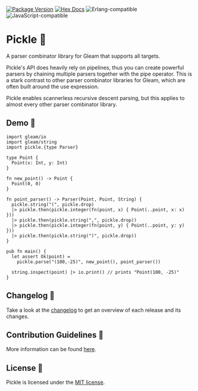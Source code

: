 [![Package Version](https://img.shields.io/hexpm/v/pickle)](https://hex.pm/packages/pickle)
[![Hex Docs](https://img.shields.io/badge/hex-docs-ffaff3)](https://hexdocs.pm/pickle)
![Erlang-compatible](https://img.shields.io/badge/target-erlang-a2003e)
![JavaScript-compatible](https://img.shields.io/badge/target-javascript-f1e05a)

# Pickle 🥒

A parser combinator library for Gleam that supports all targets.

Pickle's API does heavily rely on pipelines, thus you can create powerful parsers by chaining multiple parsers together
with the pipe operator. This is a stark contrast to other parser combinator libraries for Gleam, which are often built
around the use expression.

Pickle enables scannerless recursive descent parsing, but this applies to almost every other parser combinator library.

## Demo 🥒

```gleam
import gleam/io
import gleam/string
import pickle.{type Parser}

type Point {
  Point(x: Int, y: Int)
}

fn new_point() -> Point {
  Point(0, 0)
}

fn point_parser() -> Parser(Point, Point, String) {
  pickle.string("(", pickle.drop)
  |> pickle.then(pickle.integer(fn(point, x) { Point(..point, x: x) }))
  |> pickle.then(pickle.string(",", pickle.drop))
  |> pickle.then(pickle.integer(fn(point, y) { Point(..point, y: y) }))
  |> pickle.then(pickle.string(")", pickle.drop))
}

pub fn main() {
  let assert Ok(point) =
    pickle.parse("(100,-25)", new_point(), point_parser())

  string.inspect(point) |> io.print() // prints "Point(100, -25)"
}
```

## Changelog 🥒

Take a look at the [changelog](https://github.com/patrik-kuehl/pickle/blob/main/CHANGELOG.md) to get an overview of each
release and its changes.

## Contribution Guidelines 🥒

More information can be found [here](https://github.com/patrik-kuehl/pickle/blob/main/CONTRIBUTING.md).

## License 🥒

Pickle is licensed under the [MIT license](https://github.com/patrik-kuehl/pickle/blob/main/LICENSE.md).
